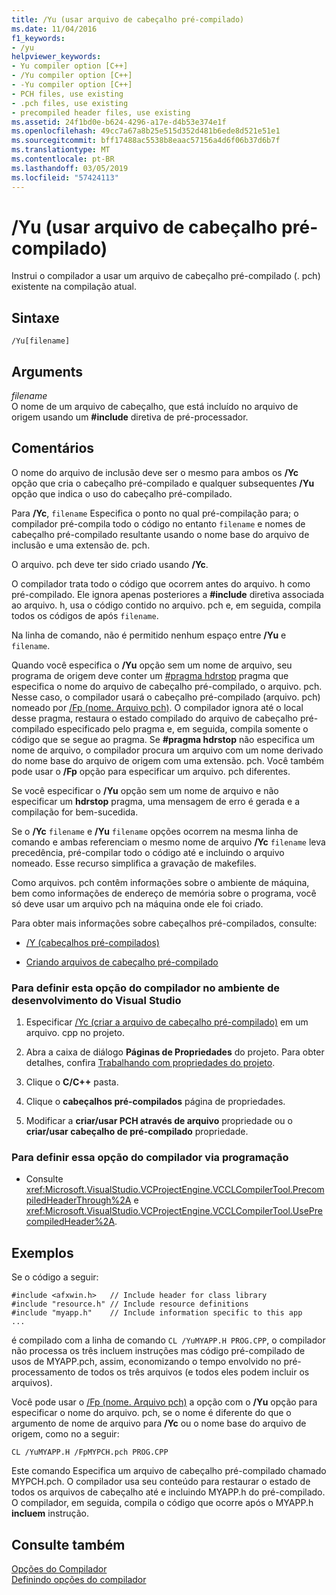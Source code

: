 ```yaml
---
title: /Yu (usar arquivo de cabeçalho pré-compilado)
ms.date: 11/04/2016
f1_keywords:
- /yu
helpviewer_keywords:
- Yu compiler option [C++]
- /Yu compiler option [C++]
- -Yu compiler option [C++]
- PCH files, use existing
- .pch files, use existing
- precompiled header files, use existing
ms.assetid: 24f1bd0e-b624-4296-a17e-d4b53e374e1f
ms.openlocfilehash: 49cc7a67a8b25e515d352d481b6ede8d521e51e1
ms.sourcegitcommit: bff17488ac5538b8eaac57156a4d6f06b37d6b7f
ms.translationtype: MT
ms.contentlocale: pt-BR
ms.lasthandoff: 03/05/2019
ms.locfileid: "57424113"
---
```

# <a name="yu-use-precompiled-header-file"></a>/Yu (usar arquivo de cabeçalho pré-compilado)

Instrui o compilador a usar um arquivo de cabeçalho pré-compilado (. pch) existente na compilação atual.

## <a name="syntax"></a>Sintaxe

```
/Yu[filename]
```

## <a name="arguments"></a>Arguments

*filename*<br/>
O nome de um arquivo de cabeçalho, que está incluído no arquivo de origem usando um **#include** diretiva de pré-processador.

## <a name="remarks"></a>Comentários

O nome do arquivo de inclusão deve ser o mesmo para ambos os **/Yc** opção que cria o cabeçalho pré-compilado e qualquer subsequentes **/Yu** opção que indica o uso do cabeçalho pré-compilado.

Para **/Yc**, `filename` Especifica o ponto no qual pré-compilação para; o compilador pré-compila todo o código no entanto `filename` e nomes de cabeçalho pré-compilado resultante usando o nome base do arquivo de inclusão e uma extensão de. pch.

O arquivo. pch deve ter sido criado usando **/Yc**.

O compilador trata todo o código que ocorrem antes do arquivo. h como pré-compilado. Ele ignora apenas posteriores a **#include** diretiva associada ao arquivo. h, usa o código contido no arquivo. pch e, em seguida, compila todos os códigos de após `filename`.

Na linha de comando, não é permitido nenhum espaço entre **/Yu** e `filename`.

Quando você especifica o **/Yu** opção sem um nome de arquivo, seu programa de origem deve conter um [#pragma hdrstop](../../preprocessor/hdrstop.md) pragma que especifica o nome do arquivo de cabeçalho pré-compilado, o arquivo. pch. Nesse caso, o compilador usará o cabeçalho pré-compilado (arquivo. pch) nomeado por [/Fp (nome. Arquivo pch)](../../build/reference/fp-name-dot-pch-file.md). O compilador ignora até o local desse pragma, restaura o estado compilado do arquivo de cabeçalho pré-compilado especificado pelo pragma e, em seguida, compila somente o código que se segue ao pragma. Se **#pragma hdrstop** não especifica um nome de arquivo, o compilador procura um arquivo com um nome derivado do nome base do arquivo de origem com uma extensão. pch. Você também pode usar o **/Fp** opção para especificar um arquivo. pch diferentes.

Se você especificar o **/Yu** opção sem um nome de arquivo e não especificar um **hdrstop** pragma, uma mensagem de erro é gerada e a compilação for bem-sucedida.

Se o **/Yc** `filename` e **/Yu** `filename` opções ocorrem na mesma linha de comando e ambas referenciam o mesmo nome de arquivo **/Yc** `filename` leva precedência, pré-compilar todo o código até e incluindo o arquivo nomeado. Esse recurso simplifica a gravação de makefiles.

Como arquivos. pch contêm informações sobre o ambiente de máquina, bem como informações de endereço de memória sobre o programa, você só deve usar um arquivo pch na máquina onde ele foi criado.

Para obter mais informações sobre cabeçalhos pré-compilados, consulte:

- [/Y (cabeçalhos pré-compilados)](../../build/reference/y-precompiled-headers.md)

- [Criando arquivos de cabeçalho pré-compilado](../../build/reference/creating-precompiled-header-files.md)

### <a name="to-set-this-compiler-option-in-the-visual-studio-development-environment"></a>Para definir esta opção do compilador no ambiente de desenvolvimento do Visual Studio

1. Especificar [/Yc (criar a arquivo de cabeçalho pré-compilado)](../../build/reference/yc-create-precompiled-header-file.md) em um arquivo. cpp no projeto.

1. Abra a caixa de diálogo **Páginas de Propriedades** do projeto. Para obter detalhes, confira [Trabalhando com propriedades do projeto](../../ide/working-with-project-properties.md).

1. Clique o **C/C++** pasta.

1. Clique o **cabeçalhos pré-compilados** página de propriedades.

1. Modificar a **criar/usar PCH através de arquivo** propriedade ou o **criar/usar cabeçalho de pré-compilado** propriedade.

### <a name="to-set-this-compiler-option-programmatically"></a>Para definir essa opção do compilador via programação

- Consulte <xref:Microsoft.VisualStudio.VCProjectEngine.VCCLCompilerTool.PrecompiledHeaderThrough%2A> e <xref:Microsoft.VisualStudio.VCProjectEngine.VCCLCompilerTool.UsePrecompiledHeader%2A>.

## <a name="examples"></a>Exemplos

Se o código a seguir:

```
#include <afxwin.h>   // Include header for class library
#include "resource.h" // Include resource definitions
#include "myapp.h"    // Include information specific to this app
...
```

é compilado com a linha de comando `CL /YuMYAPP.H PROG.CPP`, o compilador não processa os três incluem instruções mas código pré-compilado de usos de MYAPP.pch, assim, economizando o tempo envolvido no pré-processamento de todos os três arquivos (e todos eles podem incluir os arquivos).

Você pode usar o [/Fp (nome. Arquivo pch)](../../build/reference/fp-name-dot-pch-file.md) a opção com o **/Yu** opção para especificar o nome do arquivo. pch, se o nome é diferente do que o argumento de nome de arquivo para **/Yc** ou o nome base do arquivo de origem, como no a seguir:

```
CL /YuMYAPP.H /FpMYPCH.pch PROG.CPP
```

Este comando Especifica um arquivo de cabeçalho pré-compilado chamado MYPCH.pch. O compilador usa seu conteúdo para restaurar o estado de todos os arquivos de cabeçalho até e incluindo MYAPP.h do pré-compilado. O compilador, em seguida, compila o código que ocorre após o MYAPP.h **incluem** instrução.

## <a name="see-also"></a>Consulte também

[Opções do Compilador](../../build/reference/compiler-options.md)<br/>
[Definindo opções do compilador](../../build/reference/setting-compiler-options.md)
